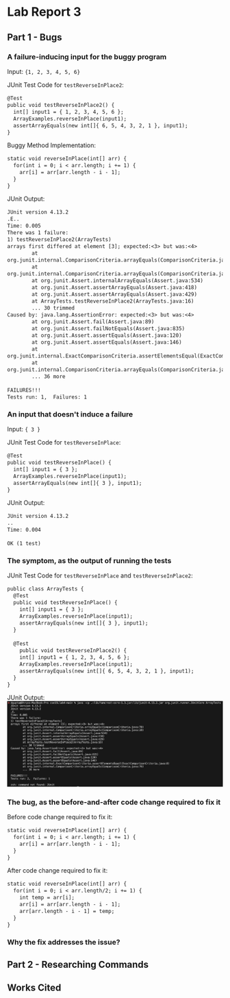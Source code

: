# Lab Report 3

## Part 1 - Bugs 
### A failure-inducing input for the buggy program

Input: `{1, 2, 3, 4, 5, 6}`

JUnit Test Code for `testReverseInPlace2`: 
```
@Test 
public void testReverseInPlace2() {
  int[] input1 = { 1, 2, 3, 4, 5, 6 };
  ArrayExamples.reverseInPlace(input1);
  assertArrayEquals(new int[]{ 6, 5, 4, 3, 2, 1 }, input1);
}
```
Buggy Method Implementation: 
```
static void reverseInPlace(int[] arr) {
  for(int i = 0; i < arr.length; i += 1) {
    arr[i] = arr[arr.length - i - 1];
  }
}
```

JUnit Output: 
```
JUnit version 4.13.2
.E..
Time: 0.005
There was 1 failure:
1) testReverseInPlace2(ArrayTests)
arrays first differed at element [3]; expected:<3> but was:<4>
        at org.junit.internal.ComparisonCriteria.arrayEquals(ComparisonCriteria.java:78)
        at org.junit.internal.ComparisonCriteria.arrayEquals(ComparisonCriteria.java:28)
        at org.junit.Assert.internalArrayEquals(Assert.java:534)
        at org.junit.Assert.assertArrayEquals(Assert.java:418)
        at org.junit.Assert.assertArrayEquals(Assert.java:429)
        at ArrayTests.testReverseInPlace2(ArrayTests.java:16)
        ... 30 trimmed
Caused by: java.lang.AssertionError: expected:<3> but was:<4>
        at org.junit.Assert.fail(Assert.java:89)
        at org.junit.Assert.failNotEquals(Assert.java:835)
        at org.junit.Assert.assertEquals(Assert.java:120)
        at org.junit.Assert.assertEquals(Assert.java:146)
        at org.junit.internal.ExactComparisonCriteria.assertElementsEqual(ExactComparisonCriteria.java:8)
        at org.junit.internal.ComparisonCriteria.arrayEquals(ComparisonCriteria.java:76)
        ... 36 more

FAILURES!!!
Tests run: 1,  Failures: 1
```

### An input that doesn't induce a failure

Input: `{ 3 }`

JUnit Test Code for `testReverseInPlace`:
```
@Test 
public void testReverseInPlace() {
  int[] input1 = { 3 };
  ArrayExamples.reverseInPlace(input1);
  assertArrayEquals(new int[]{ 3 }, input1);
}
```

JUnit Output: 
```
JUnit version 4.13.2
..
Time: 0.004

OK (1 test)
```

### The symptom, as the output of running the tests 

JUnit Test Code for `testReverseInPlace` and `testReverseInPlace2`:
```
public class ArrayTests {
  @Test 
  public void testReverseInPlace() {
    int[] input1 = { 3 };
    ArrayExamples.reverseInPlace(input1);
    assertArrayEquals(new int[]{ 3 }, input1);
  }

  @Test 
	public void testReverseInPlace2() {
    int[] input1 = { 1, 2, 3, 4, 5, 6 };
    ArrayExamples.reverseInPlace(input1);
    assertArrayEquals(new int[]{ 6, 5, 4, 3, 2, 1 }, input1);
  }
}
```

JUnit Output: 
![Image](lab3part1.png)

### The bug, as the before-and-after code change required to fix it 
Before code change required to fix it: 
```
static void reverseInPlace(int[] arr) {
  for(int i = 0; i < arr.length; i += 1) {
    arr[i] = arr[arr.length - i - 1];
  }
}
```

After code change required to fix it: 
```
static void reverseInPlace(int[] arr) {
  for(int i = 0; i < arr.length/2; i += 1) {
    int temp = arr[i];
    arr[i] = arr[arr.length - i - 1];
    arr[arr.length - i - 1] = temp;
  }
}
```

### Why the fix addresses the issue? 


## Part 2 - Researching Commands 


## Works Cited 

